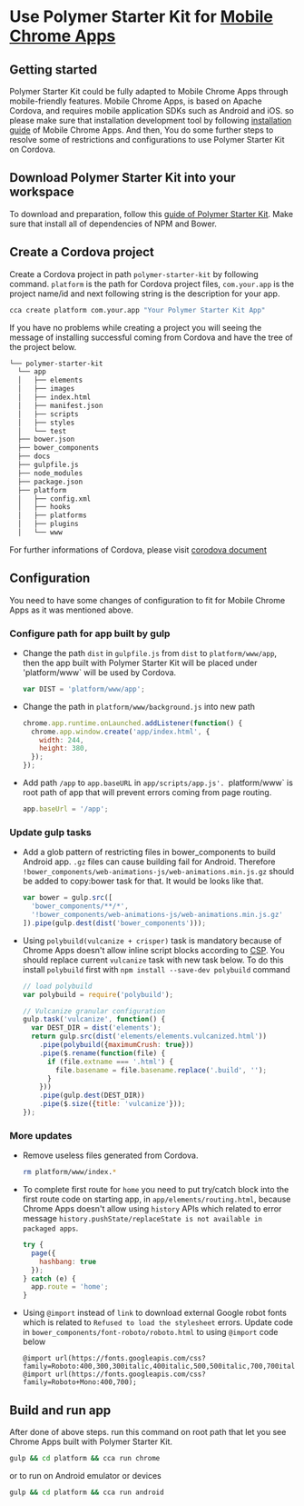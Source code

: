 # Use Polymer Starter Kit for [Mobile Chrome Apps](https://github.com/MobileChromeApps/mobile-chrome-apps)

## Getting started

Polymer Starter Kit could be fully adapted to Mobile Chrome Apps through mobile-friendly features. Mobile Chrome Apps, is based on Apache Cordova, and requires mobile application SDKs such as Android and iOS. so please make sure that installation development tool by following [installation guide](https://github.com/MobileChromeApps/mobile-chrome-apps/blob/master/docs/Installation.md) of Mobile Chrome Apps. And then, You do some further steps to resolve some of restrictions and configurations to use Polymer Starter Kit on Cordova.

## Download Polymer Starter Kit into your workspace

To download and preparation, follow this [guide of Polymer Starter Kit](https://github.com/PolymerElements/polymer-starter-kit#getting-started). Make sure that install all of dependencies of NPM and Bower.

## Create a Cordova project

Create a Cordova project in path `polymer-starter-kit` by following command. `platform` is the path for Cordova project files, `com.your.app` is the project name/id and next following string is the description for your app.

```sh
cca create platform com.your.app "Your Polymer Starter Kit App"
```

If you have no problems while creating a project you will seeing the message of  installing successful coming from Cordova and have the tree of the project below.

```sh
└── polymer-starter-kit
  └── app
  │   ├── elements
  │   ├── images
  │   ├── index.html
  │   ├── manifest.json
  │   ├── scripts
  │   ├── styles
  │   └── test
  ├── bower.json
  ├── bower_components
  ├── docs
  ├── gulpfile.js
  ├── node_modules
  ├── package.json
  ├── platform
  │   ├── config.xml
  │   ├── hooks
  │   ├── platforms
  │   ├── plugins
  │   └── www
```

For further informations of Cordova, please visit [corodova document](https://github.com/MobileChromeApps/mobile-chrome-apps/tree/master/docs)

## Configuration

You need to have some changes of configuration to fit for Mobile Chrome Apps as it was mentioned above.

### Configure path for app built by gulp

- Change the path `dist` in `gulpfile.js` from `dist` to `platform/www/app`, then the app built with Polymer Starter Kit will be placed under 'platform/www` will be used by Cordova.
  ```js
  var DIST = 'platform/www/app';
  ```

- Change the path in `platform/www/background.js` into new path
  ```js
  chrome.app.runtime.onLaunched.addListener(function() {
    chrome.app.window.create('app/index.html', {
      width: 244,
      height: 380,
    });
  });
  ```

- Add path `/app` to `app.baseURL` in `app/scripts/app.js'. `platform/www` is root path of app that will prevent errors coming from page routing.
  ```js
  app.baseUrl = '/app';
  ```

### Update gulp tasks

- Add a glob pattern of restricting files in bower_components to build Android app. `.gz` files can cause building fail for Android. Therefore `!bower_components/web-animations-js/web-animations.min.js.gz` should be added to copy:bower task for that. It would be looks like that.
  ```js
  var bower = gulp.src([
    'bower_components/**/*',
    '!bower_components/web-animations-js/web-animations.min.js.gz'
  ]).pipe(gulp.dest(dist('bower_components')));
  ```

- Using `polybuild(vulcanize + crisper)` task is mandatory because of Chrome Apps doesn't allow inline script blocks according to [CSP](https://developer.chrome.com/apps/contentSecurityPolicy). You should replace current `vulcanize` task with new task below. To do this install `polybuild` first with `npm install --save-dev polybuild` command
  ```js
  // load polybuild
  var polybuild = require('polybuild');

  // Vulcanize granular configuration
  gulp.task('vulcanize', function() {
    var DEST_DIR = dist('elements');
    return gulp.src(dist('elements/elements.vulcanized.html'))
      .pipe(polybuild({maximumCrush: true}))
      .pipe($.rename(function(file) {
        if (file.extname === '.html') {
          file.basename = file.basename.replace('.build', '');
        }
      }))
      .pipe(gulp.dest(DEST_DIR))
      .pipe($.size({title: 'vulcanize'}));
  });
  ```

### More updates

- Remove useless files generated from Cordova.
  ```sh
  rm platform/www/index.*
  ```
- To complete first route for `home` you need to put try/catch block into the first route code on starting app, in `app/elements/routing.html`, because Chrome Apps doesn't allow using `history` APIs which related to error message `history.pushState/replaceState is not available in packaged apps`.
  ```js
  try {
    page({
      hashbang: true
    });
  } catch (e) {
    app.route = 'home';
  }
  ```

- Using `@import` instead of `link` to download external Google robot fonts which is related to `Refused to load the stylesheet` errors. Update code in `bower_components/font-roboto/roboto.html` to using `@import` code below
  ```
  @import url(https://fonts.googleapis.com/css?family=Roboto:400,300,300italic,400italic,500,500italic,700,700italic);
  @import url(https://fonts.googleapis.com/css?family=Roboto+Mono:400,700);
  ```

## Build and run app

After done of above steps. run this command on root path that let you see Chrome Apps built with Polymer Starter Kit.

```sh
gulp && cd platform && cca run chrome
```

or to run on Android emulator or devices

```sh
gulp && cd platform && cca run android
```
